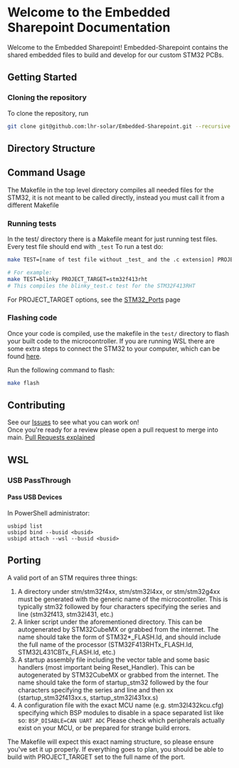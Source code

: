 # Welcome to the Embedded Sharepoint Documentation

Welcome to the Embedded Sharepoint! Embedded-Sharepoint contains the shared embedded files to build and develop for our custom STM32 PCBs.

## Getting Started

### Cloning the repository
To clone the repository, run 
```sh
git clone git@github.com:lhr-solar/Embedded-Sharepoint.git --recursive
```
## Directory Structure

## Command Usage
The Makefile in the top level directory compiles all needed files for the STM32, it is not meant to be called directly, instead you must call it from a different Makefile

### Running tests
In the test/ directory there is a Makefile meant for just running test files. Every test file should end with `_test`  To run a test do:
``` sh
make TEST=[name of test file without _test_ and the .c extension] PROJECT_TARGET=[name of the STM32 you want to compile for]

# For example:
make TEST=blinky PROJECT_TARGET=stm32f413rht
# This compiles the blinky_test.c test for the STM32F413RHT
```
For PROJECT_TARGET options, see the [STM32_Ports](./STM32_Ports.md) page

### Flashing code
Once your code is compiled, use the makefile in the `test/` directory to flash your built code to the microcontroller. If you are running WSL there are some extra steps to connect the STM32 to your computer, which can be found [here](./FlashAndTheBug.md).

Run the following command to flash:
```sh
make flash
```

## Contributing
See our [Issues](https://github.com/lhr-solar/Embedded-Sharepoint/issues) to see what you can work on!  
Once you're ready for a review please open a pull request to merge into main. [Pull Requests explained](https://docs.github.com/en/pull-requests/collaborating-with-pull-requests/proposing-changes-to-your-work-with-pull-requests/creating-a-pull-request) 

## WSL

### USB PassThrough

#### Pass USB Devices

In PowerShell administrator: 

    usbipd list
    usbipd bind --busid <busid>
    usbipd attach --wsl --busid <busid>


## Porting

A valid port of an STM requires three things:

1. A directory under stm/stm32f4xx, stm/stm32l4xx, or stm/stm32g4xx must be generated with the generic name of the microcontroller. This is typically stm32 followed by four characters specifying the series and line (stm32f413, stm32l431, etc.)
2. A linker script under the aforementioned directory. This can be autogenerated by STM32CubeMX or grabbed from the internet. The name should take the form of STM32*_FLASH.ld, and should include the full name of the processor (STM32F413RHTx_FLASH.ld, STM32L431CBTx_FLASH.ld, etc.)
3. A startup assembly file including the vector table and some basic handlers (most important being Reset_Handler). This can be autogenerated by STM32CubeMX or grabbed from the internet. The name should take the form of startup_stm32 followed by the four characters specifying the series and line and then xx (startup_stm32f413xx.s, startup_stm32l431xx.s)
4. A configuration file with the exact MCU name (e.g. stm32l432kcu.cfg) specifying which BSP modules to disable in a space separated list like so:
    `BSP_DISABLE=CAN UART ADC`
    Please check which peripherals actually exist on your MCU, or be prepared for strange build errors.

The Makefile will expect this exact naming structure, so please ensure you've set it up properly. If everything goes to plan, you should be able to build with PROJECT_TARGET set to the full name of the port.
